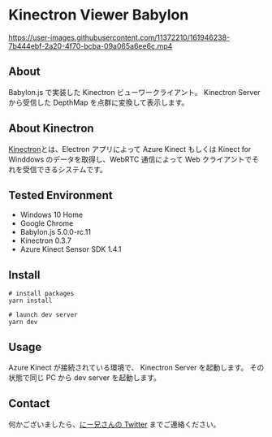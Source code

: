 # Kinectron Viewer Babylon

https://user-images.githubusercontent.com/11372210/161946238-7b444ebf-2a20-4f70-bcba-09a065a6ee6c.mp4

## About

Babylon.js で実装した Kinectron ビューワークライアント。
Kinectron Server から受信した DepthMap を点群に変換して表示します。

## About Kinectron

[Kinectron](https://kinectron.github.io/#/)とは、Electron アプリによって Azure Kinect もしくは Kinect for Winddows
のデータを取得し、WebRTC 通信によって Web クライアントでそれを受信できるシステムです。

## Tested Environment

- Windows 10 Home
- Google Chrome
- Babylon.js 5.0.0-rc.11
- Kinectron 0.3.7
- Azure Kinect Sensor SDK 1.4.1

## Install

```shell
# install packages
yarn install

# launch dev server
yarn dev
```

## Usage

Azure Kinect が接続されている環境で、
Kinectron Server を起動します。
その状態で同じ PC から dev server を起動します。

## Contact

何かございましたら、[にー兄さんの Twitter](https://twitter.com/ninisan_drumath)
までご連絡ください。
